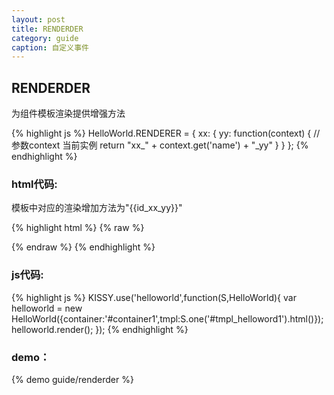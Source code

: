 ```yaml
---
layout: post
title: RENDERDER
category: guide
caption: 自定义事件
---
```



## RENDERDER

为组件模板渲染提供增强方法

{% highlight js %}
HelloWorld.RENDERER = {
    xx: {
        yy: function(context) {
            //参数context 当前实例
            return "xx_" + context.get('name') + "_yy"
        }
    }
};
{% endhighlight %}


### html代码:

模板中对应的渲染增加方法为"\{\{id_xx_yy\}\}"

{% highlight html %}
{% raw %}
<div id="container1">
</div>
<script type="text/template" id="tmpl_helloword1">
    <div id="helloworld1">
        <span>Hello
            <span>{{helloworld1_xx_yy}}</span>
        </span>
    </div>
</script>
{% endraw %}
{% endhighlight %}

### js代码:

{% highlight js %}
KISSY.use('helloworld',function(S,HelloWorld){
    var helloworld = new HelloWorld({container:'#container1',tmpl:S.one('#tmpl_helloword1').html()});
    helloworld.render();
});
{% endhighlight %}

### demo：

{% demo guide/renderder %}


